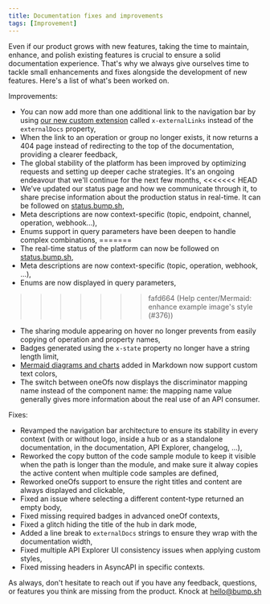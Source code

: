 ```yaml
---
title: Documentation fixes and improvements
tags: [Improvement]
---
```

Even if our product grows with new features, taking the time to maintain, enhance, and polish existing features is crucial to ensure a solid documentation experience. That's why we always give ourselves time to tackle small enhancements and fixes alongside the development of new features. Here's a list of what's been worked on.

Improvements:
- You can now add more than one additional link to the navigation bar by using [our new custom extension](https://docs.bump.sh/help/publish-documentation/external-links/) called `x-externalLinks` instead of the `externalDocs` property,
- When the link to an operation or group no longer exists, it now returns a 404 page instead of redirecting to the top of the documentation, providing a clearer feedback,
- The global stability of the platform has been improved by optimizing requests and setting up deeper cache strategies. It's an ongoing endeavour that we'll continue for the next few months,
<<<<<<< HEAD
- We’ve updated our status page and how we communicate through it, to share precise information about the production status in real-time. It can be followed on [status.bump.sh](https://status.bump.sh),
- Meta descriptions are now context-specific (topic, endpoint, channel, operation, webhook...),
- Enums support in query parameters have been deepen to handle complex combinations,
=======
- The real-time status of the platform can now be followed on [status.bump.sh](https://status.bump.sh),
- Meta descriptions are now context-specific (topic, operation, webhook, ...),
- Enums are now displayed in query parameters,
>>>>>>> fafd664 (Help center/Mermaid: enhance example image's style (#376))
- The sharing module appearing on hover no longer prevents from easily copying of operation and property names,
- Badges generated using the `x-state` property no longer have a string length limit, 
- [Mermaid diagrams and charts](https://docs.bump.sh/help/documentation-experience/markdown-support/#diagrams-and-charts-mermaid-support) added in Markdown now support custom text colors,
- The switch between oneOfs now displays the discriminator mapping name instead of the component name: the mapping name value generally gives more information about the real use of an API consumer.


Fixes:
- Revamped the navigation bar architecture to ensure its stability in every context (with or without logo, inside a hub or as a standalone documentation, in the documentation, API Explorer, changelog, ...),
- Reworked the copy button of the code sample module to keep it visible when the path is longer than the module, and make sure it alway copies the active content when multiple code samples are defined,
- Reworked oneOfs support to ensure the right titles and content are always displayed and clickable,
- Fixed an issue where selecting a different content-type returned an empty body,
- Fixed missing required badges in advanced oneOf contexts,
- Fixed a glitch hiding the title of the hub in dark mode,
- Added a line break to `externalDocs` strings to ensure they wrap with the documentation width,
- Fixed multiple API Explorer UI consistency issues when applying custom styles, 
- Fixed missing headers in AsyncAPI in specific contexts.

As always, don't hesitate to reach out if you have any feedback, questions, or features you think are missing from the product. Knock at [hello@bump.sh](mailto:hello@bump.sh)
